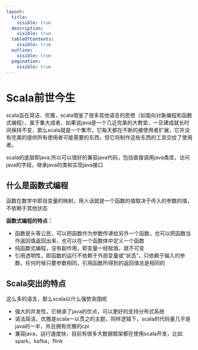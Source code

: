 ```yaml
---
layout:
  title:
    visible: true
  description:
    visible: true
  tableOfContents:
    visible: true
  outline:
    visible: true
  pagination:
    visible: true
---
```


# Scala前世今生

scala旨在简洁、优雅，scala借鉴了很多其他语言的思想（如面向对象编程和函数式编程），属于集大成者，如果说java是一个几近完美的大教堂，一旦建成就长时间保持不变，那么scala就是一个集市，它每天都在不断的被使用者扩展，它并没有完美的提供所有使用者可能需要的东西，但它将制作这些东西的工具交给了使用者。

scala的底层即java,所以可以很好的兼容java代码，包括直接调用java类库，访问java的字段，继承java的类和实现java接口

## 什么是函数式编程

函数在数学中即自变量的映射，用人话就是一个函数的值取决于传入的参数的值，不依赖于其他状态

**函数式编程的特点：**

* 函数是头等公民，可以把函数作为参数传递给另外一个函数，也可以把函数当作返回值返回出来，也可以在一个函数体中定义一个函数
* 纯函数式编程，没有副作用，即变量一经赋值，就不可变
* 引用透明性，即函数的运行不依赖于外部变量或“状态”，只依赖于输入的参数，任何时候只要参数相同，引用函数所得到的返回值总是相同的

## Scala突出的特点

这么多的语言，那么scala以什么强势突围呢

* 强大的并发性，它继承了java的优点，可以更好的支持分布式系统
* 语法简洁，优雅是scala一以贯之的主题，同样逻辑下，scala的代码量几乎是java的一半，并且拥有优雅的cpi
* 兼容java，运行速度快，目前有很多大数据框架都在使用scala开发，比如spark，kafka，flink
